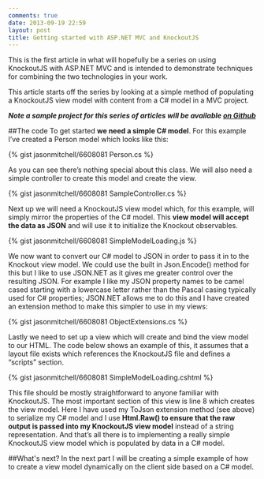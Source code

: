 ```yaml
---
comments: true
date: 2013-09-19 22:59
layout: post
title: Getting started with ASP.NET MVC and KnockoutJS
---
```


This is the first article in what will hopefully be a series on using KnockoutJS with ASP.NET MVC and is intended
to demonstrate techniques for combining the two technologies in your work.

This article starts off the series by looking at a simple method of populating a KnockoutJS view model with content
from a C# model in a MVC project.

_**Note a sample project for this series of articles will be available [on Github](https://github.com/jasonmitchell/aspnetmvc-knockoutjs-quickstart)**_

##The code
To get started **we need a simple C# model**. For this example I’ve created a Person model which looks like this:

{% gist jasonmitchell/6608081 Person.cs %}

As you can see there’s nothing special about this class. We will also need a simple controller to create this model
and create the view.

{% gist jasonmitchell/6608081 SampleController.cs %}

Next up we will need a KnockoutJS view model which, for this example, will simply mirror the properties of the C# model.
This **view model will accept the data as JSON** and will use it to initialize the Knockout observables.

{% gist jasonmitchell/6608081 SimpleModelLoading.js %}

We now want to convert our C# model to JSON in order to pass it in to the Knockout view model. We could use the built in
Json.Encode() method for this but I like to use JSON.NET as it gives me greater control over the resulting JSON. For
example I like my JSON property names to be camel cased starting with a lowercase letter rather than the Pascal casing
typically used for C# properties; JSON.NET allows me to do this and I have created an extension method to make this simpler
to use in my views:

{% gist jasonmitchell/6608081 ObjectExtensions.cs %}

Lastly we need to set up a view which will create and bind the view model to our HTML. The code below shows an example
of this, it assumes that a layout file exists which references the KnockoutJS file and defines a “scripts” section.

{% gist jasonmitchell/6608081 SimpleModelLoading.cshtml %}

This file should be mostly straightforward to anyone familiar with KnockoutJS. The most important section of this
view is line 8 which creates the view model. Here I have used my ToJson extension method (see above) to serialize my
C# model and I use **Html.Raw() to ensure that the raw output is passed into my KnockoutJS view model** instead of a string
representation. And that’s all there is to implementing a really simple KnockoutJS view model which is populated by
data in a C# model.

##What's next?
In the next part I will be creating a simple example of how to create a view model dynamically on the client side based
on a C# model.